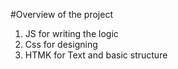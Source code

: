 #Overview of the project
1. JS for writing the logic
2. Css for designing
3. HTMK for Text and basic structure
